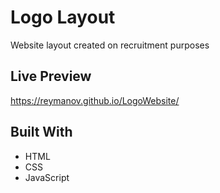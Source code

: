 # Logo Layout

Website layout created on recruitment purposes

## Live Preview

https://reymanov.github.io/LogoWebsite/

## Built With

* HTML
* CSS
* JavaScript
